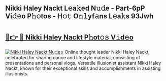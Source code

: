 ## Nikki Haley Nackt L𝚎a𝚔ed N𝚞𝚍e - Part-6pP Vi𝚍𝚎o P𝚑𝚘tos - H𝚘𝚝 O𝚗𝚕yf𝚊ns L𝚎a𝚔s 93Jwh

# <h2><a href="http://kf03m2.oniu.top/?m=Nikki+Haley+Nackt">🔗👉 🔴 Nikki Haley Nackt P𝚑ot𝚘𝚜 V𝚒d𝚎o</a></h2>

[![Nikki Haley Nackt Nu𝚍e𝚜](https://i.imgur.com/0qMVB7G.gif)](http://kf03m2.oniu.top/?m=Nikki+Haley+Nackt)
Online thought leader Nikki Haley Nackt, celebrated for sharing dance and lifestyle material, consisting of presentations and personal vlogs. Versatile illusionist assistant Nikki Haley Nackt, known for their exceptional skills and accomplishments in assisting illusionists.  
